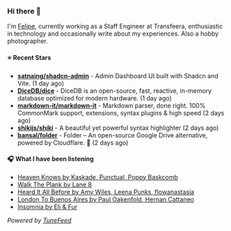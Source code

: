 ### Hi there 👋

I'm [Felipe](https://felipevm.com), currently working as a Staff Engineer at Transfeera, enthusiastic in technology and occasionally write about my experiences. Also a hobby photographer.

#### ⭐ Recent Stars
- **[satnaing/shadcn-admin](https://github.com/satnaing/shadcn-admin)** - Admin Dashboard UI built with Shadcn and Vite. (1 day ago)
- **[DiceDB/dice](https://github.com/DiceDB/dice)** - DiceDB is an open-source, fast, reactive, in-memory database optimized for modern hardware. (1 day ago)
- **[markdown-it/markdown-it](https://github.com/markdown-it/markdown-it)** - Markdown parser, done right. 100% CommonMark support, extensions, syntax plugins &amp; high speed (2 days ago)
- **[shikijs/shiki](https://github.com/shikijs/shiki)** - A beautiful yet powerful syntax highlighter (2 days ago)
- **[bansal/folder](https://github.com/bansal/folder)** - Folder – An open-source Google Drive alternative, powered by Cloudflare. 🚀 (2 days ago)

#### 🎧 What I have been listening
- [Heaven Knows by Kaskade, Punctual, Poppy Baskcomb](https://open.spotify.com/track/3TnVOV85DaxEMP02xWbQfH)
- [Walk The Plank by Lane 8](https://open.spotify.com/track/2UOLMbCUDhHWWXxY3P8Pzk)
- [Heard It All Before by Amy Wiles, Leena Punks, flowanastasia](https://open.spotify.com/track/0myWiaL4haQPN2uPZvVwc2)
- [London To Buenos Aires by Paul Oakenfold, Hernan Cattaneo](https://open.spotify.com/track/44db9t1Dj5UJrBp99RQgvg)
- [Insomnia by Eli &amp; Fur](https://open.spotify.com/track/7GJz7LUlNyf5DahBhG1XIg)

_Powered by [TuneFeed](https://tunefeed.app?ref=github.com)_
